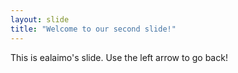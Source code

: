 ```yaml
---
layout: slide
title: "Welcome to our second slide!"
---
```

This is ealaimo's slide.
Use the left arrow to go back!
